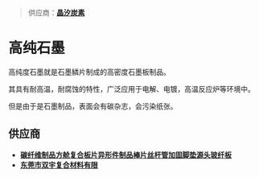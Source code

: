 > 供应商：**[晶汐炭素](https://shop168816135.taobao.com/)**

# 高纯石墨

高纯度石墨就是石墨鳞片制成的高密度石墨板制品。

其具有耐高温，耐腐蚀的特性，广泛应用于电解、电镀，高温反应炉等环境中。

但是由于是石墨制品，表面会有碳杂志，会污染纸张。



## 供应商

- [**碳纤维制品方舱复合板片异形件制品棒片丝杆管加固脚垫源头玻纤板**](https://detail.1688.com/offer/688542475608.html?spm=a26352.13672862.offerlist.10.3a0446092ZFK2R)
- [**东莞市双宇复合材料有限**](https://shuangyu888.1688.com/?cosite=-&tracelog=p4p&_p_isad=1&clickid=55d06f33574440198b54f9e3de241215&sessionid=5e3b8ee94d4e711dc66d864f529e4e74)

